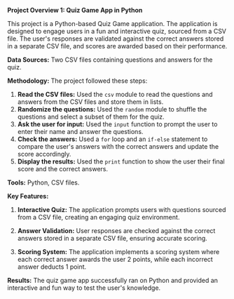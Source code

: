 **Project Overview 1: Quiz Game App in Python**

This project is a Python-based Quiz Game application. The application is designed to engage users in a fun and interactive quiz, sourced from a CSV file. The user's responses are validated against the correct answers stored in a separate CSV file, and scores are awarded based on their performance.

**Data Sources:** Two CSV files containing questions and answers for the quiz.

**Methodology:** The project followed these steps:

1. **Read the CSV files:** Used the `csv` module to read the questions and answers from the CSV files and store them in lists.
2. **Randomize the questions:** Used the `random` module to shuffle the questions and select a subset of them for the quiz.
3. **Ask the user for input:** Used the `input` function to prompt the user to enter their name and answer the questions.
4. **Check the answers:** Used a `for` loop and an `if-else` statement to compare the user's answers with the correct answers and update the score accordingly.
5. **Display the results:** Used the `print` function to show the user their final score and the correct answers.

**Tools:** Python, CSV files.

**Key Features:**

1. **Interactive Quiz:** The application prompts users with questions sourced from a CSV file, creating an engaging quiz environment.

2. **Answer Validation:** User responses are checked against the correct answers stored in a separate CSV file, ensuring accurate scoring.

3. **Scoring System:** The application implements a scoring system where each correct answer awards the user 2 points, while each incorrect answer deducts 1 point.

**Results:** The quiz game app successfully ran on Python and provided an interactive and fun way to test the user's knowledge.
